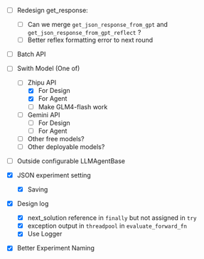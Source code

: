 - [ ] Redesign get_response:
  - [ ] Can we merge `get_json_response_from_gpt` and `get_json_response_from_gpt_reflect` ?
  - [ ] Better reflex formatting error to next round
- [ ] Batch API
- [ ] Swith Model (One of)
  - [ ] Zhipu API
    - [X] For Design
    - [X] For Agent
    - [ ] Make GLM4-flash work  
  - [ ] Gemini API
    - [ ] For Design
    - [ ] For Agent
  - [ ] Other free models?
  - [ ] Other deployable models?
- [ ] Outside configurable LLMAgentBase

- [X] JSON experiment setting
  - [X] Saving
- [X] Design log
  - [x] next_solution reference in `finally` but not assigned in `try`
  - [X] exception output in `threadpool` in `evaluate_forward_fn`
  - [X] Use Logger
- [X] Better Experiment Naming